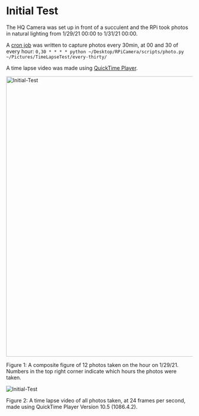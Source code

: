 # Initial Test

The HQ Camera was set up in front of a succulent and the RPi took photos in natural lighting from 1/29/21 00:00 to 1/31/21 00:00.

A [cron job](https://en.wikipedia.org/wiki/Cron) was written to capture photos every 30min, at 00 and 30 of every hour: `0,30 * * * * python ~/Desktop/RPiCamera/scripts/photo.py ~/Pictures/TimeLapseTest/every-thirty/`

A time lapse video was made using [QuickTime Player](https://en.wikipedia.org/wiki/QuickTime).

<img width="758" alt="Initial-Test" src="https://user-images.githubusercontent.com/66045478/125981401-34af4993-21b3-4744-93b7-e32eae66863a.png">

Figure 1: A composite figure of 12 photos taken on the hour on 1/29/21. Numbers in the top right corner indicate which hours the photos were taken.

![Initial-Test](https://user-images.githubusercontent.com/66045478/125992504-847580a3-2b97-47c1-89dc-cf9c612d02ac.gif)

Figure 2: A time lapse video of all photos taken, at 24 frames per second, made using QuickTime Player Version 10.5 (1086.4.2).